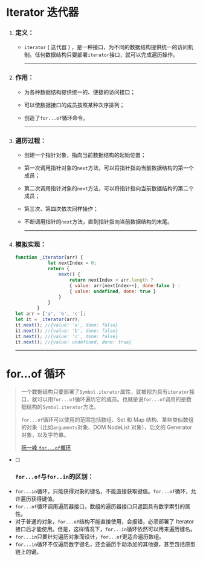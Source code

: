 # Iterator 迭代器

1. ### 定义：

   - `iterator` ( 迭代器 ) ，是一种接口，为不同的数据结构提供统一的访问机制。任何数据结构只要部署`iterator`接口，就可以完成遍历操作。

     ------

     

2. ### 作用：

   - 为各种数据结构提供统一的、便捷的访问接口；

   - 可以使数据接口的成员按照某种次序排列；

   - 创造了`for...of`循环命令。

     ------

     

3. ### 遍历过程：

   - 创建一个指针对象，指向当前数据结构的起始位置；

   - 第一次调用指针对象的`next`方法，可以将指针指向当前数据结构的第一个成员；

   - 第二次调用指针对象的`next`方法，可以将指针指向当前数据结构的第二个成员；

   - 第三次、第四次依次同样操作；

   - 不断调用指针的`next`方法，直到指针指向当前数据结构的末尾。

     ------

     

4. ### 模拟实现：

   ```javascript
   function _iterator(arr) {
               let nextIndex = 0;
               return {
                   next() {
                       return nextIndex < arr.length ?
                       { value: arr[nextIndex++], done:false } :
                       { value: undefined, done: true }
                   }
               }
           }
   let arr = ['a', 'b', 'c'];
   let it = _iterator(arr);
   it.next(); //{value: 'a', done: false}
   it.next(); //{value: 'b', done: false}
   it.next(); //{value: 'c', done: false}
   it.next(); //{value: undefined, done: true}
   ```

   ------

   
# for...of 循环

   > 一个数据结构只要部署了`Symbol.iterator`属性，就被视为具有`iterator`接口，就可以用`for...of`循环遍历它的成员。也就是说`for...of`调用的是数据结构的`Symbol.iterator`方法。
   >
   > `for...of`循环可以使用的范围包括数组、Set 和 Map 结构、某些类似数组的对象（比如`arguments`对象、DOM NodeList 对象）、后文的 Generator 对象，以及字符串。
   >
   > [阮一峰 `for...of`循环](https://es6.ruanyifeng.com/?search=promise&x=0&y=0#docs/iterator#for---of-%E5%BE%AA%E7%8E%AF)

 - [ ] ### `for...of`与`for..in`的区别：

  - `for...in`循环，只能获得对象的键名，不能直接获取键值。`for...of`循环，允许遍历获得键值。
  - `for...of`循环调用遍历器接口，数组的遍历器接口只返回具有数字索引的属性。
  - 对于普通的对象，`for...of`结构不能直接使用，会报错，必须部署了 Iterator 接口后才能使用。但是，这样情况下，`for...in`循环依然可以用来遍历键名。
  - `for...in`只要针对遍历对象而设计，`for...of`更适合遍历数组。
  - `for...in`循环不仅遍历数字键名，还会遍历手动添加的其他键，甚至包括原型链上的键。


